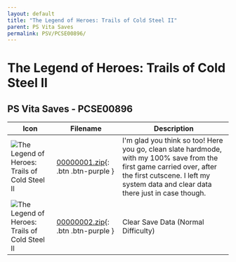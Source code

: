 ```yaml
---
layout: default
title: "The Legend of Heroes: Trails of Cold Steel II"
parent: PS Vita Saves
permalink: PSV/PCSE00896/
---
```

# The Legend of Heroes: Trails of Cold Steel II

## PS Vita Saves - PCSE00896

| Icon | Filename | Description |
|------|----------|-------------|
| ![The Legend of Heroes: Trails of Cold Steel II](https://github.com/bucanero/apollo-vita/raw/main/sce_sys/icon0.png) | [00000001.zip](00000001.zip){: .btn .btn-purple } | I'm glad you think so too! Here you go, clean slate hardmode, with my 100% save from the first game carried over, after the first cutscene. I left my system data and clear data there just in case though.  |
| ![The Legend of Heroes: Trails of Cold Steel II](https://github.com/bucanero/apollo-vita/raw/main/sce_sys/icon0.png) | [00000002.zip](00000002.zip){: .btn .btn-purple } | Clear Save Data (Normal Difficulty)  |
